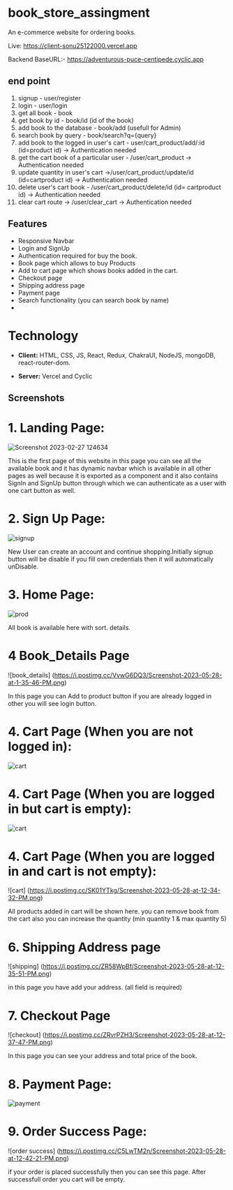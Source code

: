 # book_store_assingment

An e-commerce website for ordering books.

Live: https://client-sonu25122000.vercel.app

Backend BaseURL:- https://adventurous-puce-centipede.cyclic.app
  ## end point 
  1. signup - user/register
  2. login - user/login
  3. get all book - book
  4. get book by id - book/id (id of the book)
  5. add book to the database - book/add (usefull for Admin)
  6. search book by query - book/search?q={query}
  7. add book to the logged in user's cart - user/cart_product/add/:id  (id=product id) -> Authentication needed
  8. get the cart book of a particular user - /user/cart_product -> Authentication needed
  9. update quantity in user's cart ->/user/cart_product/update/id (id=cartproduct id) -> Authentication needed
  10. delete user's  cart book -  /user/cart_product/delete/id (id= cartproduct id) -> Authentication needed
  11. clear cart route -> /user/clear_cart -> Authentication needed
## Features

 - Responsive Navbar
 - Login and SignUp
 - Authentication required for buy the book.
 - Book page which allows to buy Products
 - Add to cart page which shows books added in the cart.
 - Checkout page
 - Shipping address page
 - Payment page 
 - Search functionality (you can search book by name) 
 -  
 # Technology

- **Client:** HTML, CSS, JS, React, Redux, ChakraUI, NodeJS, mongoDB, react-router-dom.

- **Server:** Vercel and Cyclic

## Screenshots

# 1. Landing Page:
![Screenshot 2023-02-27 124634](https://i.postimg.cc/XYjT7DNd/Screenshot-2023-05-28-at-12-05-19-PM.png)

This is the first page of this website in this page you can see all the available book and it has dynamic navbar which is available in all other pages as well because it is exported
as a component and it also contains SignIn and SignUp button through which we can authenticate as a user with one cart button as well.


# 2. Sign Up Page:

![signup](https://i.postimg.cc/pXXZ9N8W/Screenshot-2023-05-28-at-12-25-53-PM.png)

New User can create an account and continue shopping.Initially signup button will be disable if you fill own credentials then it will automatically unDisable.

# 3.  Home Page:

![prod](https://i.postimg.cc/s29Q9xdt/Screenshot-2023-05-28-at-12-27-52-PM.png)

All  book is available here with sort. details.

# 4 Book_Details Page

![book_details] (https://i.postimg.cc/VvwG6DQ3/Screenshot-2023-05-28-at-1-35-46-PM.png) 

In this page you can Add to product button if you are already logged in other you will see login button.

# 4. Cart Page (When you are not logged in):

![cart](https://i.postimg.cc/4NWTtTSB/Screenshot-2023-05-28-at-12-31-48-PM.png)

# 4. Cart Page (When you are logged in but cart is empty):

![cart](https://i.postimg.cc/JzSvc7cc/Screenshot-2023-05-28-at-12-33-08-PM.png)


# 4. Cart Page (When you are logged in and cart is not empty):

![cart] (https://i.postimg.cc/SK01YTkg/Screenshot-2023-05-28-at-12-34-32-PM.png)

All products added in cart will be shown here. you can remove book from the cart also you can increase the quantity (min quantity 1 & max quantity 5)

# 6. Shipping Address page 

![shipping] (https://i.postimg.cc/ZR58WpBf/Screenshot-2023-05-28-at-12-35-51-PM.png)

in this page you have add your address. (all field is required)

# 7. Checkout Page

![checkout] (https://i.postimg.cc/ZRvrPZH3/Screenshot-2023-05-28-at-12-37-47-PM.png)

In this page you can see your address and total price of the book.

# 8. Payment Page:

![payment](https://i.postimg.cc/tRtsKYsJ/Screenshot-2023-05-28-at-12-40-44-PM.png)

# 9. Order Success Page:

![order success] (https://i.postimg.cc/C5LwTM2n/Screenshot-2023-05-28-at-12-42-21-PM.png)

if your order is placed successfully then you can see this page. After successfull order you cart will be empty.
